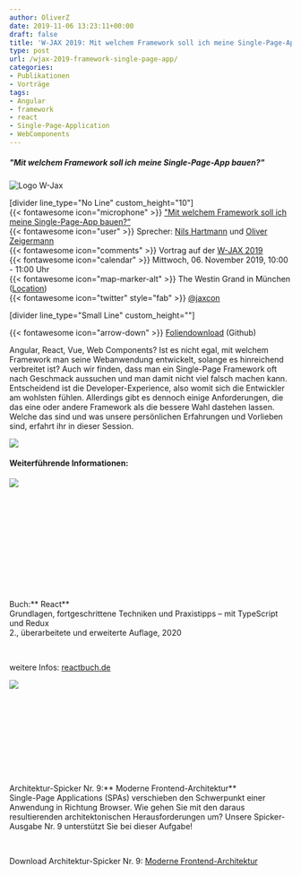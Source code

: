 ```yaml
---
author: OliverZ
date: 2019-11-06 13:23:11+00:00
draft: false
title: 'W-JAX 2019: Mit welchem Framework soll ich meine Single-Page-App bauen?'
type: post
url: /wjax-2019-framework-single-page-app/
categories:
- Publikationen
- Vorträge
tags:
- Angular
- framework
- react
- Single-Page-Application
- WebComponents
---
```


##### "Mit welchem Framework soll ich meine Single-Page-App bauen?"




  
![Logo W-Jax](https://www.embarc.de/wp-content/uploads/2018/06/WJAX_Logo_frei-200.png)
  





  
[divider line_type="No Line" custom_height="10"]  
{{< fontawesome icon="microphone" >}} ["Mit welchem Framework soll ich meine Single-Page-App bauen?“](https://jax.de/web-development-javascript/mit-welchem-framework-soll-ich-meine-single-page-app-bauen/)  
{{< fontawesome icon="user" >}} Sprecher: [Nils Hartmann](https://nilshartmann.net/) und [Oliver Zeigermann](https://www.embarc.de/oliver-zeigermann)  
{{< fontawesome icon="comments" >}} Vortrag auf der [W-JAX 2019](https://jax.de/)  
{{< fontawesome icon="calendar" >}} Mittwoch, 06. November 2019, 10:00 - 11:00 Uhr  
{{< fontawesome icon="map-marker-alt" >}} The Westin Grand in München ([Location](https://jax.de/location/))  
{{< fontawesome icon="twitter" style="fab" >}} [@jaxcon](https://twitter.com/jaxcon)




[divider line_type="Small Line" custom_height=""]




{{< fontawesome icon="arrow-down" >}} [Foliendownload](https://djcordhose.github.io/spa-workshop/2019_frameworks_wjax.html#/) (Github)









Angular, React, Vue, Web Components? Ist es nicht egal, mit welchem Framework man seine Webanwendung entwickelt, solange es hinreichend verbreitet ist? Auch wir finden, dass man ein Single-Page Framework oft nach Geschmack aussuchen und man damit nicht viel falsch machen kann. Entscheidend ist die Developer-Experience, also womit sich die Entwickler am wohlsten fühlen. Allerdings gibt es dennoch einige Anforderungen, die das eine oder andere Framework als die bessere Wahl dastehen lassen. Welche das sind und was unsere persönlichen Erfahrungen und Vorlieben sind, erfahrt ihr in dieser Session.











[![](https://www.embarc.de/wp-content/uploads/2019/11/WJAX-2019-Framework-Single-Page-App.png)
](https://djcordhose.github.io/spa-workshop/2019_frameworks_wjax.html#/)












#### Weiterführende Informationen:











[![](https://www.embarc.de/wp-content/uploads/2019/11/Teaser_React-Buch_2.Auflage_2020.png)
](https://reactbuch.de/)




 




 




 




 




 




 














Buch:** React**  
Grundlagen, fortgeschrittene Techniken und Praxistipps – mit TypeScript und Redux  
2., überarbeitete und erweiterte Auflage, 2020




 




weitere Infos: [reactbuch.de](https://reactbuch.de/)















[![](https://www.embarc.de/wp-content/uploads/2019/08/Architektur-Spicker9_vorschau_beitragsseite_210x297.png)
](https://www.embarc.de/portfolio/moderne-frontend-architektur/)




 




 




 




 




 














Architektur-Spicker Nr. 9:** Moderne Frontend-Architektur**  
Single-Page Applications (SPAs) verschieben den Schwerpunkt einer Anwendung in Richtung Browser. Wie gehen Sie mit den daraus resultierenden architektonischen Herausforderungen um? Unsere Spicker-Ausgabe Nr. 9 unterstützt Sie bei dieser Aufgabe!




 




Download Architektur-Spicker Nr. 9: [Moderne Frontend-Architektur](https://www.embarc.de/portfolio/moderne-frontend-architektur/)













